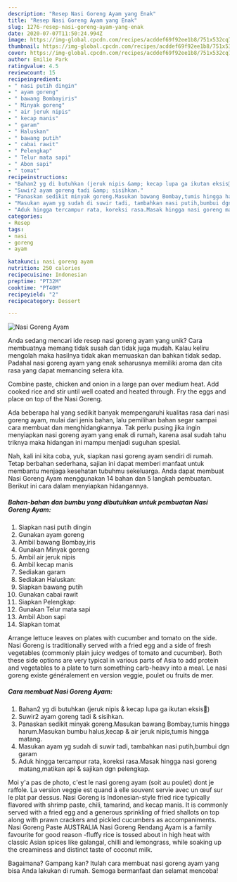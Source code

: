 ```yaml
---
description: "Resep Nasi Goreng Ayam yang Enak"
title: "Resep Nasi Goreng Ayam yang Enak"
slug: 1276-resep-nasi-goreng-ayam-yang-enak
date: 2020-07-07T11:50:24.994Z
image: https://img-global.cpcdn.com/recipes/acddef69f92ee1b8/751x532cq70/nasi-goreng-ayam-foto-resep-utama.jpg
thumbnail: https://img-global.cpcdn.com/recipes/acddef69f92ee1b8/751x532cq70/nasi-goreng-ayam-foto-resep-utama.jpg
cover: https://img-global.cpcdn.com/recipes/acddef69f92ee1b8/751x532cq70/nasi-goreng-ayam-foto-resep-utama.jpg
author: Emilie Park
ratingvalue: 4.5
reviewcount: 15
recipeingredient:
- " nasi putih dingin"
- " ayam goreng"
- " bawang Bombayiris"
- " Minyak goreng"
- " air jeruk nipis"
- " kecap manis"
- " garam"
- " Haluskan"
- " bawang putih"
- " cabai rawit"
- " Pelengkap"
- " Telur mata sapi"
- " Abon sapi"
- " tomat"
recipeinstructions:
- "Bahan2 yg di butuhkan (jeruk nipis &amp; kecap lupa ga ikutan eksis🙈)"
- "Suwir2 ayam goreng tadi &amp; sisihkan."
- "Panaskan sedikit minyak goreng.Masukan bawang Bombay,tumis hingga harum.Masukan bumbu halus,kecap &amp; air jeruk nipis,tumis hingga matang."
- "Masukan ayam yg sudah di suwir tadi, tambahkan nasi putih,bumbui dgn garam"
- "Aduk hingga tercampur rata, koreksi rasa.Masak hingga nasi goreng matang,matikan api &amp; sajikan dgn pelengkap."
categories:
- Resep
tags:
- nasi
- goreng
- ayam

katakunci: nasi goreng ayam 
nutrition: 250 calories
recipecuisine: Indonesian
preptime: "PT32M"
cooktime: "PT40M"
recipeyield: "2"
recipecategory: Dessert

---
```



![Nasi Goreng Ayam](https://img-global.cpcdn.com/recipes/acddef69f92ee1b8/751x532cq70/nasi-goreng-ayam-foto-resep-utama.jpg)

Anda sedang mencari ide resep nasi goreng ayam yang unik? Cara membuatnya memang tidak susah dan tidak juga mudah. Kalau keliru mengolah maka hasilnya tidak akan memuaskan dan bahkan tidak sedap. Padahal nasi goreng ayam yang enak seharusnya memiliki aroma dan cita rasa yang dapat memancing selera kita.

Combine paste, chicken and onion in a large pan over medium heat. Add cooked rice and stir until well coated and heated through. Fry the eggs and place on top of the Nasi Goreng.

Ada beberapa hal yang sedikit banyak mempengaruhi kualitas rasa dari nasi goreng ayam, mulai dari jenis bahan, lalu pemilihan bahan segar sampai cara membuat dan menghidangkannya. Tak perlu pusing jika ingin menyiapkan nasi goreng ayam yang enak di rumah, karena asal sudah tahu triknya maka hidangan ini mampu menjadi suguhan spesial.


Nah, kali ini kita coba, yuk, siapkan nasi goreng ayam sendiri di rumah. Tetap berbahan sederhana, sajian ini dapat memberi manfaat untuk membantu menjaga kesehatan tubuhmu sekeluarga. Anda dapat membuat Nasi Goreng Ayam menggunakan 14 bahan dan 5 langkah pembuatan. Berikut ini cara dalam menyiapkan hidangannya.

<!--inarticleads1-->

##### Bahan-bahan dan bumbu yang dibutuhkan untuk pembuatan Nasi Goreng Ayam:

1. Siapkan  nasi putih dingin
1. Gunakan  ayam goreng
1. Ambil  bawang Bombay,iris
1. Gunakan  Minyak goreng
1. Ambil  air jeruk nipis
1. Ambil  kecap manis
1. Sediakan  garam
1. Sediakan  Haluskan:
1. Siapkan  bawang putih
1. Gunakan  cabai rawit
1. Siapkan  Pelengkap:
1. Gunakan  Telur mata sapi
1. Ambil  Abon sapi
1. Siapkan  tomat


Arrange lettuce leaves on plates with cucumber and tomato on the side. Nasi Goreng is traditionally served with a fried egg and a side of fresh vegetables (commonly plain juicy wedges of tomato and cucumber). Both these side options are very typical in various parts of Asia to add protein and vegetables to a plate to turn something carb-heavy into a meal. Le nasi goreng existe généralement en version veggie, poulet ou fruits de mer. 

<!--inarticleads2-->

##### Cara membuat Nasi Goreng Ayam:

1. Bahan2 yg di butuhkan (jeruk nipis &amp; kecap lupa ga ikutan eksis🙈)
1. Suwir2 ayam goreng tadi &amp; sisihkan.
1. Panaskan sedikit minyak goreng.Masukan bawang Bombay,tumis hingga harum.Masukan bumbu halus,kecap &amp; air jeruk nipis,tumis hingga matang.
1. Masukan ayam yg sudah di suwir tadi, tambahkan nasi putih,bumbui dgn garam
1. Aduk hingga tercampur rata, koreksi rasa.Masak hingga nasi goreng matang,matikan api &amp; sajikan dgn pelengkap.


Moi y&#39;a pas de photo, c&#39;est le nasi goreng ayam (soit au poulet) dont je raffole. La version veggie est quand à elle souvent servie avec un œuf sur le plat par dessus. Nasi Goreng is Indonesian-style fried rice typically flavored with shrimp paste, chili, tamarind, and kecap manis. It is commonly served with a fried egg and a generous sprinkling of fried shallots on top along with prawn crackers and pickled cucumbers as accompaniments. Nasi Goreng Paste AUSTRALIA Nasi Goreng Rendang Ayam is a family favourite for good reason -fluffy rice is tossed about in high heat with classic Asian spices like galangal, chilli and lemongrass, while soaking up the creaminess and distinct taste of coconut milk. 

Bagaimana? Gampang kan? Itulah cara membuat nasi goreng ayam yang bisa Anda lakukan di rumah. Semoga bermanfaat dan selamat mencoba!

